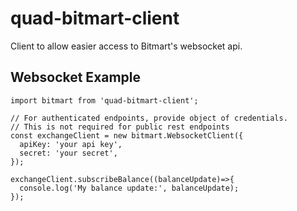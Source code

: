 # quad-bitmart-client

Client to allow easier access to Bitmart's websocket api.


## Websocket Example

```
import bitmart from 'quad-bitmart-client';

// For authenticated endpoints, provide object of credentials.  
// This is not required for public rest endpoints
const exchangeClient = new bitmart.WebsocketClient({
  apiKey: 'your api key',
  secret: 'your secret',
});

exchangeClient.subscribeBalance((balanceUpdate)=>{
  console.log('My balance update:', balanceUpdate);
});

```
